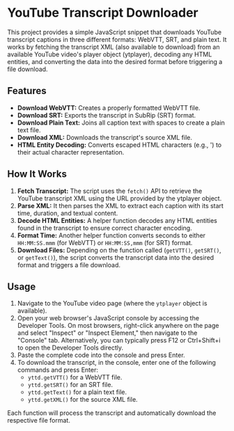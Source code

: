 # YouTube Transcript Downloader

This project provides a simple JavaScript snippet that downloads YouTube transcript captions in three different formats: WebVTT, SRT, and plain text. It works by fetching the transcript XML (also available to download) from an available YouTube video's player object (ytplayer), decoding any HTML entities, and converting the data into the desired format before triggering a file download.

## Features

- **Download WebVTT:** Creates a properly formatted WebVTT file.
- **Download SRT:** Exports the transcript in SubRip (SRT) format.
- **Download Plain Text:** Joins all caption text with spaces to create a plain text file.
- **Download XML:** Downloads the transcript's source XML file.
- **HTML Entity Decoding:** Converts escaped HTML characters (e.g., &#39;) to their actual character representation.

## How It Works

1. **Fetch Transcript:** The script uses the `fetch()` API to retrieve the YouTube transcript XML using the URL provided by the ytplayer object.
2. **Parse XML:** It then parses the XML to extract each caption with its start time, duration, and textual content.
3. **Decode HTML Entities:** A helper function decodes any HTML entities found in the transcript to ensure correct character encoding.
4. **Format Time:** Another helper function converts seconds to either `HH:MM:SS.mmm` (for WebVTT) or `HH:MM:SS,mmm` (for SRT) format.
5. **Download Files:** Depending on the function called (`getVTT()`, `getSRT()`, or `getText()`), the script converts the transcript data into the desired format and triggers a file download.

## Usage

1. Navigate to the YouTube video page (where the `ytplayer` object is available).
2. Open your web browser's JavaScript console by accessing the Developer Tools. On most browsers, right-click anywhere on the page and select "Inspect" or "Inspect Element," then navigate to the "Console" tab. Alternatively, you can typically press F12 or Ctrl+Shift+i to open the Developer Tools directly.
3. Paste the complete code into the console and press Enter.
4. To download the transcript, in the console, enter one of the following commands and press Enter:
   - `yttd.getVTT()` for a WebVTT file.
   - `yttd.getSRT()` for an SRT file.
   - `yttd.getText()` for a plain text file.
   - `yttd.getXML()` for the source XML file.

Each function will process the transcript and automatically download the respective file format.
